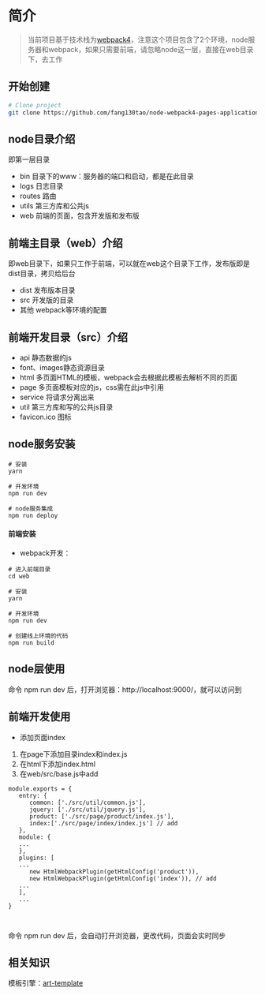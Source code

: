 # 简介

>当前项目基于技术栈为[webpack4](https://www.webpackjs.com/)，注意这个项目包含了2个环境，node服务器和webpack，如果只需要前端，请忽略node这一层，直接在web目录下，去工作


## 开始创建

```bash
# Clone project
git clone https://github.com/fang130tao/node-webpack4-pages-application.git

```
## node目录介绍
即第一层目录
- bin    目录下的www：服务器的端口和启动，都是在此目录
- logs   日志目录
- routes 路由
- utils  第三方库和公共js
- web    前端的页面，包含开发版和发布版

## 前端主目录（web）介绍
即web目录下，如果只工作于前端，可以就在web这个目录下工作，发布版即是dist目录，拷贝给后台
- dist 发布版本目录
- src  开发版的目录
- 其他 webpack等环境的配置

## 前端开发目录（src）介绍
- api  静态数据的js
- font、images静态资源目录
- html  多页面HTML的模板，webpack会去根据此模板去解析不同的页面
- page 多页面模板对应的js，css需在此js中引用
- service 将请求分离出来
- util 第三方库和写的公共js目录
- favicon.ico 图标

## node服务安装
```
# 安装
yarn

# 开发环境
npm run dev

# node服务集成
npm run deploy

```



#### 前端安装

- webpack开发：

```
# 进入前端目录
cd web

# 安装
yarn

# 开发环境
npm run dev

# 创建线上环境的代码
npm run build

```

## node层使用
命令 npm run dev 后，打开浏览器：http://localhost:9000/，就可以访问到

## 前端开发使用
- 添加页面index

1. 在page下添加目录index和index.js
2. 在html下添加index.html
3. 在web/src/base.js中add

```
module.exports = {
   entry: {
      common: ['./src/util/common.js'],
      jquery: ['./src/util/jquery.js'],
      product: ['./src/page/product/index.js'],
      index:['./src/page/index/index.js'] // add
   },
   module: {
   ...
   },
   plugins: [
   ...
      new HtmlWebpackPlugin(getHtmlConfig('product')),
      new HtmlWebpackPlugin(getHtmlConfig('index')), // add
   ...
   ],
   ...
}



```

命令 npm run dev 后，会自动打开浏览器，更改代码，页面会实时同步


## 相关知识

模板引擎：[art-template](https://aui.github.io/art-template/zh-cn/docs/syntax.html)
